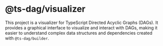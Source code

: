 # @ts-dag/visualizer

This project is a visualizer for TypeScript Directed Acyclic Graphs (DAGs). It provides a graphical interface to visualize and interact with DAGs, making it easier to understand complex data structures and dependencies created with `@ts-dag/builder`.

<!-- ## Installation -->
<!---->
<!-- You can install this package via npm: -->
<!---->
<!-- ```bash -->
<!-- npm install @ts-dag/visualizer -->
<!-- ``` -->
